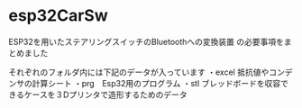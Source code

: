 # esp32CarSw

ESP32を用いたステアリングスイッチのBluetoothへの変換装置
の必要事項をまとめました

それぞれのフォルダ内には下記のデータが入っています
  ・excel 抵抗値やコンデンサの計算シート
  ・prg　Esp32用のプログラム
  ・stl ブレッドボードを収容できるケースを３Dプリンタで造形するためのデータ
